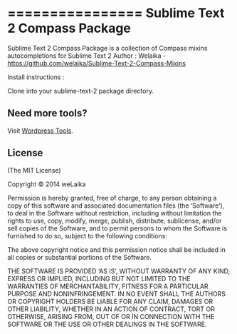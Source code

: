 ================
Sublime Text 2 Compass Package
================

Sublime Text 2 Compass Package is a collection of Compass mixins autocompletions for Sublime Text 2
Author : Welaika - https://github.com/welaika/Sublime-Text-2-Compass-Mixins

Install instructions :

Clone into your sublime-text-2 package directory.

## Need more tools?
Visit [Wordpress Tools](http://wptools.it).

## License

(The MIT License)

Copyright © 2014 weLaika

Permission is hereby granted, free of charge, to any person obtaining a copy of
this software and associated documentation files (the ‘Software’), to deal in
the Software without restriction, including without limitation the rights to
use, copy, modify, merge, publish, distribute, sublicense, and/or sell copies of
the Software, and to permit persons to whom the Software is furnished to do so,
subject to the following conditions:

The above copyright notice and this permission notice shall be included in all
copies or substantial portions of the Software.

THE SOFTWARE IS PROVIDED ‘AS IS’, WITHOUT WARRANTY OF ANY KIND, EXPRESS OR
IMPLIED, INCLUDING BUT NOT LIMITED TO THE WARRANTIES OF MERCHANTABILITY, FITNESS
FOR A PARTICULAR PURPOSE AND NONINFRINGEMENT. IN NO EVENT SHALL THE AUTHORS OR
COPYRIGHT HOLDERS BE LIABLE FOR ANY CLAIM, DAMAGES OR OTHER LIABILITY, WHETHER
IN AN ACTION OF CONTRACT, TORT OR OTHERWISE, ARISING FROM, OUT OF OR IN
CONNECTION WITH THE SOFTWARE OR THE USE OR OTHER DEALINGS IN THE SOFTWARE.

